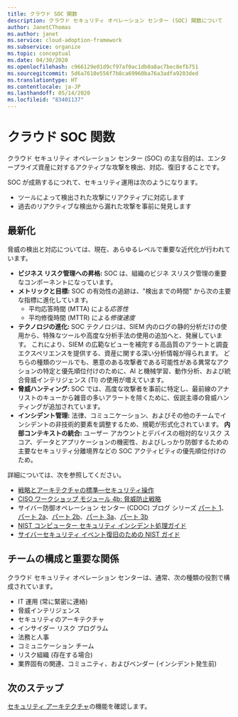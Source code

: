 ```yaml
---
title: クラウド SOC 関数
description: クラウド セキュリティ オペレーション センター (SOC) 関数について
author: JanetCThomas
ms.author: janet
ms.service: cloud-adoption-framework
ms.subservice: organize
ms.topic: conceptual
ms.date: 04/30/2020
ms.openlocfilehash: c966129e01d9cf97af0ac1db0a8ac7bec8efb751
ms.sourcegitcommit: 5d6a7610e556f7b8ca69960ba76a3adfa9203ded
ms.translationtype: HT
ms.contentlocale: ja-JP
ms.lasthandoff: 05/14/2020
ms.locfileid: "83401137"
---
```

<!-- cSpell:ignore CISO MTTA MTTR SIEM NIST SOCs CDOC -->

# <a name="cloud-soc-functions"></a>クラウド SOC 関数

クラウド セキュリティ オペレーション センター (SOC) の主な目的は、エンタープライズ資産に対するアクティブな攻撃を検出、対応、復旧することです。

SOC が成熟するにつれて、セキュリティ運用は次のようになります。

- ツールによって検出された攻撃にリアクティブに対応します
- 過去のリアクティブな検出から漏れた攻撃を事前に発見します

## <a name="modernization"></a>最新化

脅威の検出と対応については、現在、あらゆるレベルで重要な近代化が行われています。

- **ビジネス リスク管理への昇格:** SOC は、組織のビジネ スリスク管理の重要なコンポーネントになっています。
- **メトリックと目標:** SOC の有効性の追跡は、"検出までの時間" から次の主要な指標に進化しています。
  - 平均応答時間 (MTTA) による*応答性*
  - 平均修復時間 (MTTR) による*修復速度*
- **テクノロジの進化:** SOC テクノロジは、SIEM 内のログの静的分析だけの使用から、特殊なツールや高度な分析手法の使用の追加へと、発展しています。 これにより、SIEM の広範なビューを補完する高品質のアラートと調査エクスペリエンスを提供する、資産に関する深い分析情報が得られます。 どちらの種類のツールでも、悪意のある攻撃者である可能性がある異常なアクションの特定と優先順位付けのために、AI と機械学習、動作分析、および統合脅威インテリジェンス (TI) の使用が増えています。
- **脅威ハンティング:** SOC では、高度な攻撃者を事前に特定し、最前線のアナリストのキューから雑音の多いアラートを除くために、仮説主導の脅威ハンティングが追加されています。
- **インシデント管理:** 法律、コミュニケーション、およびその他のチームでインシデントの非技術的要素を調整するため、規範が形式化されています。
**内部コンテキストの統合:** ユーザー アカウントとデバイスの相対的なリスク スコア、データとアプリケーションの機密性、およびしっかり防御するための主要なセキュリティ分離境界などの SOC アクティビティの優先順位付けのため。

 詳細については、次を参照してください。

- [戦略とアーキテクチャの標準&mdash;セキュリティ操作](https://docs.microsoft.com/security/compass/security-operations-videos-and-decks)
- [CISO ワークショップ モジュール 4b: 脅威防止戦略](https://docs.microsoft.com/security/ciso-workshop/ciso-workshop-module-4b)
- サイバー防御オペレーション センター (CDOC) ブログ シリーズ [パート 1](https://www.microsoft.com/security/blog/2019/02/21/lessons-learned-from-the-microsoft-soc-part-1-organization/)、[パート 2a](https://www.microsoft.com/security/blog/2019/04/23/lessons-learned-microsoft-soc-part-2-organizing-people/)、[パート 2b](https://www.microsoft.com/security/blog/2019/06/06/lessons-learned-from-the-microsoft-soc-part-2b-career-paths-and-readiness/)、[パート 3a](https://www.microsoft.com/security/blog/2019/10/07/ciso-series-lessons-learned-from-the-microsoft-soc-part-3a-choosing-soc-tools/)、[パート 3b](https://www.microsoft.com/security/blog/2019/12/23/ciso-series-lessons-learned-from-the-microsoft-soc-part-3b-a-day-in-the-life)
- [NIST コンピューター セキュリティ インシデント処理ガイド](https://nvlpubs.nist.gov/nistpubs/SpecialPublications/NIST.SP.800-61r2.pdf)
- [サイバーセキュリティ イベント復旧のための NIST ガイド](https://nvlpubs.nist.gov/nistpubs/SpecialPublications/NIST.SP.800-184.pdf)

## <a name="team-composition-and-key-relationships"></a>チームの構成と重要な関係

クラウド セキュリティ オペレーション センターは、通常、次の種類の役割で構成されています。

- IT 運用 (常に緊密に連絡)
- 脅威インテリジェンス
- セキュリティのアーキテクチャ
- インサイダー リスク プログラム
- 法務と人事
- コミュニケーション チーム
- リスク組織 (存在する場合)
- 業界固有の関連、コミュニティ、およびベンダー (インシデント発生前)

## <a name="next-steps"></a>次のステップ

[セキュリティ アーキテクチャ](./cloud-security-architecture.md)の機能を確認します。
